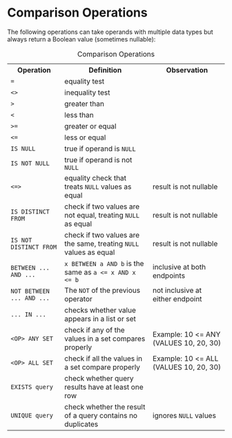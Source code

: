 # Comparison Operations

The following operations can take operands with multiple data types
but always return a Boolean value (sometimes nullable):
<table>
  <caption>Comparison Operations</caption>
  <tr>
    <th>Operation</th>
    <th>Definition</th>
    <th>Observation</th>
  </tr>
  <tr>
    <td><code>=</code></td>
    <td>equality test</td>
    <td></td>
  </tr>
  <tr>
    <td><code>&lt;&gt;</code></td>
    <td>inequality test</td>
    <td></td>
  </tr>
  <tr>
    <td><code>&gt;</code></td>
    <td>greater than</td>
    <td></td>
  </tr>
  <tr>
    <td><code>&lt;</code></td>
    <td>less than</td>
    <td></td>
  </tr>
  <tr>
    <td><code>&gt;=</code></td>
    <td>greater or equal</td>
    <td></td>
  </tr>
  <tr>
    <td><code>&lt;=</code></td>
    <td>less or equal</td>
    <td></td>
  </tr>
  <tr>
    <td><code>IS NULL</code></td>
    <td>true if operand is <code>NULL</code></td>
    <td></td>
  </tr>
  <tr>
    <td><code>IS NOT NULL</code></td>
    <td>true if operand is not <code>NULL</code></td>
    <td></td>
  </tr>
  <tr>
    <td><code>&lt;=&gt;</code></td>
    <td>equality check that treats <code>NULL</code> values as equal</td>
    <td>result is not nullable</td>
  </tr>
  <tr>
    <td><code>IS DISTINCT FROM</code></td>
    <td>check if two values are not equal, treating <code>NULL</code> as equal</td>
    <td>result is not nullable</td>
  </tr>
  <tr>
    <td><code>IS NOT DISTINCT FROM</code></td>
    <td>check if two values are the same, treating <code>NULL</code> values as equal</td>
    <td>result is not nullable</td>
  </tr>
  <tr>
    <td><code>BETWEEN ... AND ...</code></td>
    <td><code>x BETWEEN a AND b</code> is the same as <code>a &lt;= x AND x &lt;= b</code></td>
    <td>inclusive at both endpoints</td>
  </tr>
  <tr>
    <td><code>NOT BETWEEN ... AND ...</code></td>
    <td>The <code>NOT</code> of the previous operator</td>
    <td>not inclusive at either endpoint</td>
  </tr>
  <tr>
    <td><code>... IN ...</code></td>
    <td>checks whether value appears in a list or set</td>
    <td></td>
  </tr>
  <tr>
    <td><code>&lt;OP&gt; ANY SET</code></td>
    <td>check if any of the values in a set compares properly</td>
    <td>Example: 10 &lt;= ANY (VALUES 10, 20, 30)</td>
  </tr>
  <tr>
    <td><code>&lt;OP&gt; ALL SET</code></td>
    <td>check if all the values in a set compare properly</td>
    <td>Example: 10 &lt;= ALL (VALUES 10, 20, 30)</td>
  </tr>
  <tr>
    <td><code>EXISTS query</code></td>
    <td>check whether query results have at least one row</td>
    <td></td>
  </tr>
  <tr>
    <td><code>UNIQUE query</code></td>
    <td>check whether the result of a query contains no duplicates</td>
    <td>ignores <code>NULL</code> values</td>
  </tr>
</table>
